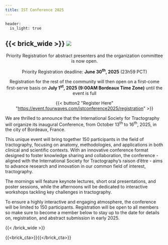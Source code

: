 ```yaml
---
title: IST Conference 2025
---
```

```
header:
  is_light: true
```

{{< brick_wide >}}
![](/uploads/photos/IST_Conference_2025.png)
---
<center>
Priority Registration for abstract presenters and the organization committee is now open.

Priority Registration deadline: <b>June 30<sup>th</sup>, 2025</b> (23h59 PCT)</b>

Registration for the rest of the community will then open on a first-come first-serve basis
on <b>July 1<sup>st</sup>, 2025 (9:00AM Bordeaux Time Zone)</b> until the event is full

{{< button2 "Register Here" "https://event.fourwaves.com/istconference2025/registration" >}}
</center>

We are thrilled to announce that the International Society for Tractography will organize its inaugural Conference, from October 13<sup>th</sup> to 16<sup>th</sup>, 2025, in the city of Bordeaux, France.

This unique event will bring together 150 participants in the field of tractography, focusing on anatomy, methodologies, and applications in both clinical and scientific contexts. With an innovative conference format designed to foster knowledge sharing and collaboration, the conference - aligned with the International Society for Tractography’s raison d’être - aims to advance research and innovation in our common field of interest, tractography.

The mornings will feature keynote lectures, short oral presentations, and poster sessions, while the afternoons will be dedicated to interactive workshops tackling key challenges in tractography.

To ensure a highly interactive and engaging atmosphere, the conference will be limited to 150 participants. Registration will be open to all members so make sure to become a member below to stay up to the date for details on, registration, and abstract submission in early 2025.

{{< /brick_wide >}}

{{<brick_cta>}}{{</brick_cta>}}

